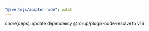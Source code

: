 ```yaml
---
"@sveltejs/adapter-node": patch
---
```


chore(deps): update dependency @rollup/plugin-node-resolve to v16
